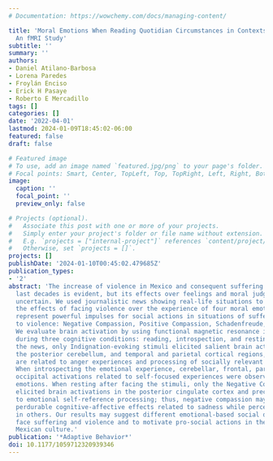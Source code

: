 ```yaml
---
# Documentation: https://wowchemy.com/docs/managing-content/

title: 'Moral Emotions When Reading Quotidian Circumstances in Contexts of Violence:
  An fMRI Study'
subtitle: ''
summary: ''
authors:
- Daniel Atilano-Barbosa
- Lorena Paredes
- Froylán Enciso
- Erick H Pasaye
- Roberto E Mercadillo
tags: []
categories: []
date: '2022-04-01'
lastmod: 2024-01-09T18:45:02-06:00
featured: false
draft: false

# Featured image
# To use, add an image named `featured.jpg/png` to your page's folder.
# Focal points: Smart, Center, TopLeft, Top, TopRight, Left, Right, BottomLeft, Bottom, BottomRight.
image:
  caption: ''
  focal_point: ''
  preview_only: false

# Projects (optional).
#   Associate this post with one or more of your projects.
#   Simply enter your project's folder or file name without extension.
#   E.g. `projects = ["internal-project"]` references `content/project/deep-learning/index.md`.
#   Otherwise, set `projects = []`.
projects: []
publishDate: '2024-01-10T00:45:02.479685Z'
publication_types:
- '2'
abstract: 'The increase of violence in Mexico and consequent suffering during the
  last decades is evident, but its effects over feelings and moral judgments remain
  uncertain. We used journalistic news showing real-life situations to investigate
  the effects of facing violence over the experience of four moral emotions which
  represent powerful impulses for social actions in situations of suffering linked
  to violence: Negative Compassion, Positive Compassion, Schadenfreude, and Indignation.
  We evaluate brain activation by using functional magnetic resonance imaging (fMRI)
  during three cognitive conditions: reading, introspection, and resting. When reading
  the news, only Indignation-evoking stimuli elicited salient brain activations in
  the posterior cerebellum, and temporal and parietal cortical regions, whose functions
  are related to anger experiences and processing of socially relevant circumstances.
  When introspecting the emotional experience, cerebellar, frontal, parietal, and
  occipital activations related to self-focused experiences were observed for all
  emotions. When resting after facing the stimuli, only the Negative Compassion emotion
  elicited brain activations in the posterior cingulate cortex and precuneus related
  to emotional self-reference processing; thus, negative compassion may produce more
  perdurable cognitive-affective effects related to sadness while perceiving suffering
  in others. Our results may suggest different emotional-based social decisions to
  face suffering and violence and to motivate pro-social actions in the collectivistic
  Mexican culture.'
publication: '*Adaptive Behavior*'
doi: 10.1177/1059712320939346
---
```

